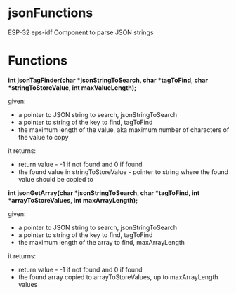# jsonFunctions

ESP-32 eps-idf Component to parse JSON strings

# Functions

<b>int jsonTagFinder(char *jsonStringToSearch, char *tagToFind, char *stringToStoreValue, int maxValueLength);</b>

given:
* a pointer to JSON string to search, jsonStringToSearch
* a pointer to string of the key to find, tagToFind
* the maximum length of the value, aka maximum number of characters of the value to copy

it returns:
* return value - -1 if not found and 0 if found
* the found value in stringToStoreValue - pointer to string where the found value should be copied to

<b>int jsonGetArray(char *jsonStringToSearch, char *tagToFind, int *arrayToStoreValues, int maxArrayLength);</b>

given:
* a pointer to JSON string to search, jsonStringToSearch
* a pointer to string of the key to find, tagToFind
* the maximum length of the array to find, maxArrayLength

it returns:
* return value - -1 if not found and 0 if found
* the found array copied to arrayToStoreValues, up to maxArrayLength values
